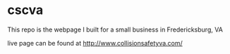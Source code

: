 # cscva

This repo is the webpage I built for a small business in Fredericksburg, VA

live page can be found at http://www.collisionsafetyva.com/
